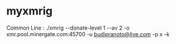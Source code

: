 # myxmrig
Common Line :  ./xmrig --donate-level 1 --av 2 -o xmr.pool.minergate.com:45700 -u budipranoto@live.com -p x -k
